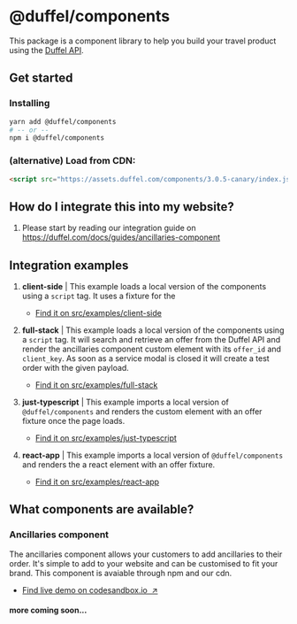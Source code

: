 # @duffel/components

This package is a component library to help you build your travel product using the [Duffel API](https://duffel.com/docs).

## Get started

### Installing

```sh
yarn add @duffel/components
# -- or --
npm i @duffel/components
```

### (alternative) Load from CDN:

```html
<script src="https://assets.duffel.com/components/3.0.5-canary/index.js"></script>
```

## How do I integrate this into my website?

1. Please start by reading our integration guide on https://duffel.com/docs/guides/ancillaries-component

## Integration examples

1. **client-side** | This example loads a local version of the components using a `script` tag. It uses a fixture for the

   - [Find it on src/examples/client-side](src/examples/client-side)

2. **full-stack** | This example loads a local version of the components using a `script` tag. It will search and retrieve an offer from the Duffel API and render the ancillaries component custom element with its `offer_id` and `client_key`. As soon as a service modal is closed it will create a test order with the given payload.

   - [Find it on src/examples/full-stack](src/examples/full-stack)

3. **just-typescript** | This example imports a local version of `@duffel/components` and renders the custom element with an offer fixture once the page loads.

   - [Find it on src/examples/just-typescript](src/examples/just-typescript)

4. **react-app** | This example imports a local version of `@duffel/components` and renders the a react element with an offer fixture.
   - [Find it on src/examples/react-app](src/examples/react-app)

## What components are available?

### Ancillaries component

The ancillaries component allows your customers to add ancillaries to their order. It's simple to add to your website and can be customised to fit your brand. This component is avaiable through npm and our cdn.

- [Find live demo on codesandbox.io&nbsp;&nbsp;↗](https://codesandbox.io/s/duffel-ancillaries-example-1nxuu7)

#### more coming soon...
